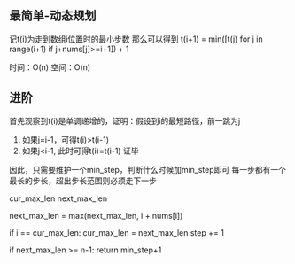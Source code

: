 ## 最简单-动态规划
记t(i)为走到数组i位置时的最小步数
那么可以得到
t(i+1) = min([t(j) for j in range(i+1) if j+nums[j]>=i+1]) + 1

时间：O(n)
空间：O(n)

## 进阶
首先观察到t(i)是单调递增的，证明：假设到i的最短路径，前一跳为j
1. 如果j=i-1，可得t(i)>t(i-1)
2. 如果j<i-1, 此时可得t(i)=t(i-1)
证毕

因此，只需要维护一个min_step，判断什么时候加min_step即可
每一步都有一个最长的步长，超出步长范围则必须走下一步

cur_max_len
next_max_len

next_max_len = max(next_max_len, i + nums[i])

if i == cur_max_len:
    cur_max_len = next_max_len
    step += 1

if next_max_len >= n-1: return min_step+1

